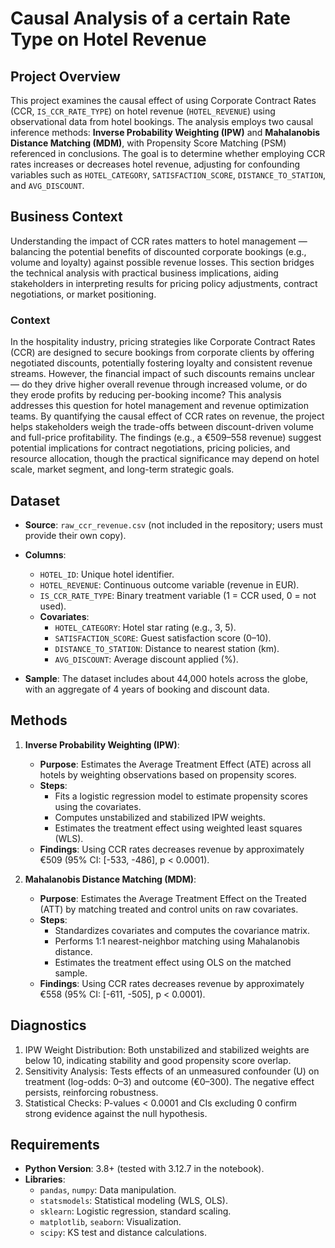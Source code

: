 # Causal Analysis of a certain Rate Type on Hotel Revenue

## Project Overview
This project examines the causal effect of using Corporate Contract Rates (CCR, `IS_CCR_RATE_TYPE`) on hotel revenue (`HOTEL_REVENUE`) using observational data from hotel bookings. The analysis employs two causal inference methods: **Inverse Probability Weighting (IPW)** and **Mahalanobis Distance Matching (MDM)**, with Propensity Score Matching (PSM) referenced in conclusions. The goal is to determine whether employing CCR rates increases or decreases hotel revenue, adjusting for confounding variables such as `HOTEL_CATEGORY`, `SATISFACTION_SCORE`, `DISTANCE_TO_STATION`, and `AVG_DISCOUNT`.

## Business Context
Understanding the impact of CCR rates matters to hotel management — balancing the potential benefits of discounted corporate bookings (e.g., volume and loyalty) against possible revenue losses. This section bridges the technical analysis with practical business implications, aiding stakeholders in interpreting results for pricing policy adjustments, contract negotiations, or market positioning.

### Context
In the hospitality industry, pricing strategies like Corporate Contract Rates (CCR) are designed to secure bookings from corporate clients by offering negotiated discounts, potentially fostering loyalty and consistent revenue streams. However, the financial impact of such discounts remains unclear — do they drive higher overall revenue through increased volume, or do they erode profits by reducing per-booking income? This analysis addresses this question for hotel management and revenue optimization teams. By quantifying the causal effect of CCR rates on revenue, the project helps stakeholders weigh the trade-offs between discount-driven volume and full-price profitability. The findings (e.g., a €509–558 revenue) suggest potential implications for contract negotiations, pricing policies, and resource allocation, though the practical significance may depend on hotel scale, market segment, and long-term strategic goals.

## Dataset
- **Source**: `raw_ccr_revenue.csv` (not included in the repository; users must provide their own copy).
- **Columns**:
  - `HOTEL_ID`: Unique hotel identifier.
  - `HOTEL_REVENUE`: Continuous outcome variable (revenue in EUR).
  - `IS_CCR_RATE_TYPE`: Binary treatment variable (1 = CCR used, 0 = not used).
  - **Covariates**: 
    - `HOTEL_CATEGORY`: Hotel star rating (e.g., 3, 5).
    - `SATISFACTION_SCORE`: Guest satisfaction score (0–10).
    - `DISTANCE_TO_STATION`: Distance to nearest station (km).
    - `AVG_DISCOUNT`: Average discount applied (%).

- **Sample**: The dataset includes about 44,000 hotels across the globe, with an aggregate of 4 years of booking and discount data.

## Methods
1. **Inverse Probability Weighting (IPW)**:
   - **Purpose**: Estimates the Average Treatment Effect (ATE) across all hotels by weighting observations based on propensity scores.
   - **Steps**:
     - Fits a logistic regression model to estimate propensity scores using the covariates.
     - Computes unstabilized and stabilized IPW weights.
     - Estimates the treatment effect using weighted least squares (WLS).
   - **Findings**: Using CCR rates decreases revenue by approximately €509 (95% CI: [-533, -486], p < 0.0001).

2. **Mahalanobis Distance Matching (MDM)**:
   - **Purpose**: Estimates the Average Treatment Effect on the Treated (ATT) by matching treated and control units on raw covariates.
   - **Steps**:
     - Standardizes covariates and computes the covariance matrix.
     - Performs 1:1 nearest-neighbor matching using Mahalanobis distance.
     - Estimates the treatment effect using OLS on the matched sample.
   - **Findings**: Using CCR rates decreases revenue by approximately €558 (95% CI: [-611, -505], p < 0.0001).
  
## Diagnostics
1. IPW Weight Distribution: Both unstabilized and stabilized weights are below 10, indicating stability and good propensity score overlap.
2. Sensitivity Analysis: Tests effects of an unmeasured confounder (U) on treatment (log-odds: 0–3) and outcome (€0–300). The negative effect persists, reinforcing robustness.
3. Statistical Checks: P-values < 0.0001 and CIs excluding 0 confirm strong evidence against the null hypothesis.

## Requirements
- **Python Version**: 3.8+ (tested with 3.12.7 in the notebook).
- **Libraries**:
  - `pandas`, `numpy`: Data manipulation.
  - `statsmodels`: Statistical modeling (WLS, OLS).
  - `sklearn`: Logistic regression, standard scaling.
  - `matplotlib`, `seaborn`: Visualization.
  - `scipy`: KS test and distance calculations.
